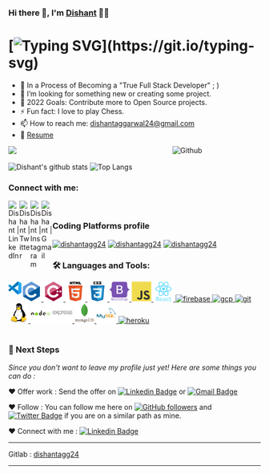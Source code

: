 ### Hi there 👋, I'm [Dishant](https://github.com/dishantagg24) 👨‍💻

# [![Typing SVG](https://readme-typing-svg.herokuapp.com?size=22&width=1000&lines=I'm+a+Student%2C+Developer%2C+Competitive+Programmer%2C+and+Open+Source+Enthusiast!!)](https://git.io/typing-svg)

- 🌱 In a Process of Becoming a "True Full Stack Developer" ; )
- 👯 I’m looking for something new or creating some project.
- 🥅 2022 Goals: Contribute more to Open Source projects.
- ⚡ Fun fact: I love to play Chess.
- 📫 How to reach me: dishantaggarwal24@gmail.com
- 📝 [Resume](https://drive.google.com/file/d/1ZY08PvLMyTZtMZ8_SVMKYhoqFZSFyQCB/view?usp=sharing)
<a href="https://portfolio-site-dishantagg24.vercel.app/">
  <img src="https://img.shields.io/badge/Portfolio-blue?style=for-the-badge&logo=amp&logoColor=white"><a/>
<img width="35%" align="right" alt="Github" src="https://user-images.githubusercontent.com/48678280/88862734-4903af80-d201-11ea-968b-9c939d88a37c.gif" />
<br>

![Dishant's github stats](https://github-readme-stats.vercel.app/api?username=dishantagg24&count_private=true&include_all_commits=true&show_icons=true)
![Top Langs](https://github-readme-stats.vercel.app/api/top-langs/?username=dishantagg24&layout=compact)

### Connect with me:

[<img align="left" alt="Dishant | LinkedIn" width="22px" src="https://cdn.jsdelivr.net/npm/simple-icons@v3/icons/linkedin.svg" />][linkedin]
[<img align="left" alt="Dishant | Twitter" width="22px" src="https://cdn.jsdelivr.net/npm/simple-icons@v3/icons/twitter.svg" />][twitter]
[<img align="left" alt="Dishant | Instagram" width="22px" src="https://cdn.jsdelivr.net/npm/simple-icons@v3/icons/instagram.svg" />][instagram]
[<img align="left" alt="Dishant | Gmail" width="22px" src="https://cdn.jsdelivr.net/npm/simple-icons@v3/icons/gmail.svg" />][gmail]

<br />

### Coding Platforms profile
<p align="left">
<a href="https://www.hackerearth.com/@dishantaggarwal24" target="blank"><img align="center" src="https://github.com/rahuldkjain/github-profile-readme-generator/blob/master/src/images/icons/Social/hackerearth.svg" alt="dishantagg24" height="30" width="40" /></a>
<a href="https://www.codechef.com/users/dishantagg24" target="blank"><img align="center" src="https://cdn.jsdelivr.net/npm/simple-icons@3.1.0/icons/codechef.svg" alt="dishantagg24" height="30" width="40" /></a>
<a href="https://leetcode.com/dishantagg24/" target="blank"><img align="center" src="https://github.com/rahuldkjain/github-profile-readme-generator/blob/master/src/images/icons/Social/leet-code.svg" alt="dishantagg24" height="30" width="40" /></a>
</p>

### 🛠️ Languages and Tools:

<img align="left" alt="Visual Studio Code" width="26px" src="https://raw.githubusercontent.com/github/explore/80688e429a7d4ef2fca1e82350fe8e3517d3494d/topics/visual-studio-code/visual-studio-code.png" />
<p align="left"> <a href="https://www.cprogramming.com/" target="_blank"> <img src="https://raw.githubusercontent.com/devicons/devicon/master/icons/c/c-original.svg" alt="c" width="40" height="40"/> </a>  <a href="https://www.w3schools.com/cpp/" target="_blank"> <img src="https://raw.githubusercontent.com/devicons/devicon/master/icons/cplusplus/cplusplus-original.svg" alt="cplusplus" width="40" height="40"/> </a>  <a href="https://www.w3.org/html/" target="_blank"> <img src="https://raw.githubusercontent.com/devicons/devicon/master/icons/html5/html5-original-wordmark.svg" alt="html5" width="40" height="40"/> </a>  <a href="https://www.w3schools.com/css/" target="_blank"> <img src="https://raw.githubusercontent.com/devicons/devicon/master/icons/css3/css3-original-wordmark.svg" alt="css3" width="40" height="40"/> </a>  <a href="https://getbootstrap.com" target="_blank"> <img src="https://raw.githubusercontent.com/devicons/devicon/master/icons/bootstrap/bootstrap-plain-wordmark.svg" alt="bootstrap" width="40" height="40"/> </a>  <a href="https://developer.mozilla.org/en-US/docs/Web/JavaScript" target="_blank"> <img src="https://raw.githubusercontent.com/devicons/devicon/master/icons/javascript/javascript-original.svg" alt="javascript" width="40" height="40"/> </a>  <a href="https://reactjs.org/" target="_blank"> <img src="https://raw.githubusercontent.com/devicons/devicon/master/icons/react/react-original-wordmark.svg" alt="react" width="40" height="40"/> </a>  <a href="https://nodejs.org" target="_blank"><a href="https://firebase.google.com/" target="_blank"> <img src="https://www.vectorlogo.zone/logos/firebase/firebase-icon.svg" alt="firebase" width="40" height="40"/> </a> <a href="https://cloud.google.com" target="_blank"> <img src="https://www.vectorlogo.zone/logos/google_cloud/google_cloud-icon.svg" alt="gcp" width="40" height="40"/> </a> <a href="https://git-scm.com/" target="_blank"> <img src="https://www.vectorlogo.zone/logos/git-scm/git-scm-icon.svg" alt="git" width="40" height="40"/> </a> <a href="https://www.linux.org/" target="_blank"> <img src="https://raw.githubusercontent.com/devicons/devicon/master/icons/linux/linux-original.svg" alt="linux" width="40" height="40"/> </a> <img src="https://raw.githubusercontent.com/devicons/devicon/master/icons/nodejs/nodejs-original-wordmark.svg" alt="nodejs" width="40" height="40"/> </a>  <a href="https://expressjs.com" target="_blank"> <img src="https://raw.githubusercontent.com/devicons/devicon/master/icons/express/express-original-wordmark.svg" alt="express" width="40" height="40"/> </a>  <a href="https://www.mongodb.com/" target="_blank"> <img src="https://raw.githubusercontent.com/devicons/devicon/master/icons/mongodb/mongodb-original-wordmark.svg" alt="mongodb" width="40" height="40"/> </a>  <a href="https://www.mysql.com/" target="_blank"> <img src="https://raw.githubusercontent.com/devicons/devicon/master/icons/mysql/mysql-original-wordmark.svg" alt="mysql" width="40" height="40"/> </a>  <a href="https://heroku.com" target="_blank"> <img src="https://www.vectorlogo.zone/logos/heroku/heroku-icon.svg" alt="heroku" width="40" height="40"/> </a>


<br />
<br />

### 👣 Next Steps

_Since you don't want to leave my profile just yet! Here are some things you can do :_


❤️ Offer work : Send the offer on [![Linkedin Badge](https://img.shields.io/badge/-Dishant_Aggarwal-blue?style=flat-square&logo=Linkedin&logoColor=white&link=https://www.linkedin.com/in/dishantagg24/)](https://www.linkedin.com/in/dishantagg24/)
or [![Gmail Badge](https://img.shields.io/badge/dishantaggarwal24@gmail.com-c14438?style=flat-square&logo=Gmail&logoColor=white&link=mailto:dishantaggarwal24@gmail.com)](mailto:dishantaggarwal24@gmail.com)


❤️ Follow : You can follow me here on [![GitHub followers](https://img.shields.io/github/followers/dishantagg24?label=Follow&style=social)](https://github.com/dishantagg24/?tab=follow) and [![Twitter Badge](https://img.shields.io/badge/-@dishant24_agg-1ca0f1?style=flat-square&labelColor=1ca0f1&logo=twitter&logoColor=white&link=https://twitter.com/dishant24_agg)](https://twitter.com/dishant24_agg)
if you are on a similar path as mine.


❤️ Connect with me : [![Linkedin Badge](https://img.shields.io/badge/-Dishant_Aggarwal-blue?style=flat-square&logo=Linkedin&logoColor=white&link=https://www.linkedin.com/in/dishantagg24/)](https://www.linkedin.com/in/dishantagg24/)


----------------------------------------------------------

Gitlab : [dishantagg24](https://gitlab.com/dishantaggarwal24)

---

[twitter]: https://twitter.com/dishant24_agg
[instagram]: https://www.instagram.com/dishant24_agg/
[linkedin]: https://www.linkedin.com/in/dishantagg24/
[gmail]: mailto:dishantaggarwal24@gmail.com

